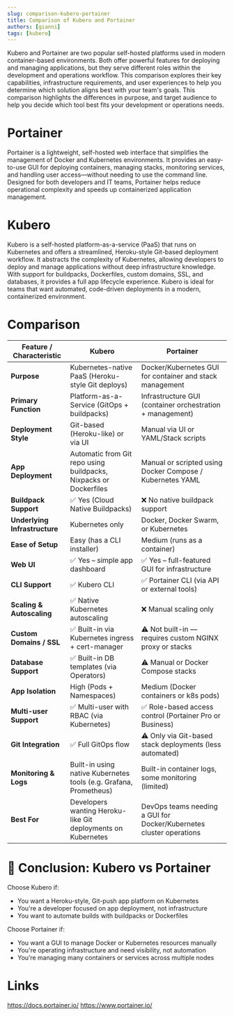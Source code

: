 ```yaml
---
slug: comparison-kubero-portainer
title: Comparison of Kubero and Portainer
authors: [gianni]
tags: [kubero]
---
```


Kubero and Portainer are two popular self-hosted platforms used in modern container-based environments. Both offer powerful features for deploying and managing applications, but they serve different roles within the development and operations workflow. This comparison explores their key capabilities, infrastructure requirements, and user experiences to help you determine which solution aligns best with your team's goals. This comparison highlights the differences in purpose, and target audience to help you decide which tool best fits your development or operations needs.

# Portainer 
Portainer is a lightweight, self-hosted web interface that simplifies the management of Docker and Kubernetes environments. It provides an easy-to-use GUI for deploying containers, managing stacks, monitoring services, and handling user access—without needing to use the command line. Designed for both developers and IT teams, Portainer helps reduce operational complexity and speeds up containerized application management.

# Kubero 
Kubero is a self-hosted platform-as-a-service (PaaS) that runs on Kubernetes and offers a streamlined, Heroku-style Git-based deployment workflow. It abstracts the complexity of Kubernetes, allowing developers to deploy and manage applications without deep infrastructure knowledge. With support for buildpacks, Dockerfiles, custom domains, SSL, and databases, it provides a full app lifecycle experience. Kubero is ideal for teams that want automated, code-driven deployments in a modern, containerized environment.

# Comparison
| Feature / Characteristic      | **Kubero**                                                   | **Portainer**                                                       |
| ----------------------------- | ------------------------------------------------------------ | ------------------------------------------------------------------- |
| **Purpose**                   | Kubernetes-native PaaS (Heroku-style Git deploys)            | Docker/Kubernetes GUI for container and stack management            |
| **Primary Function**          | Platform-as-a-Service (GitOps + buildpacks)                  | Infrastructure GUI (container orchestration + management)           |
| **Deployment Style**          | Git-based (Heroku-like) or via UI                            | Manual via UI or YAML/Stack scripts                                 |
| **App Deployment**            | Automatic from Git repo using buildpacks, Nixpacks or Dockerfiles | Manual or scripted using Docker Compose / Kubernetes YAML      |
| **Buildpack Support**         | ✅ Yes (Cloud Native Buildpacks)                             | ❌ No native buildpack support                                      |
| **Underlying Infrastructure** | Kubernetes only                                              | Docker, Docker Swarm, or Kubernetes                                 |
| **Ease of Setup**             | Easy (has a CLI installer)                                   | Medium (runs as a container)                                        |
| **Web UI**                    | ✅ Yes – simple app dashboard                                | ✅ Yes – full-featured GUI for infrastructure                       |
| **CLI Support**               | ✅ Kubero CLI                                                | ✅ Portainer CLI (via API or external tools)                        |
| **Scaling & Autoscaling**     | ✅ Native Kubernetes autoscaling                             | ❌ Manual scaling only                                              |
| **Custom Domains / SSL**      | ✅ Built-in via Kubernetes ingress + cert-manager            | ⚠️ Not built-in — requires custom NGINX proxy or stacks             |
| **Database Support**          | ✅ Built-in DB templates (via Operators)                     | ⚠️ Manual or Docker Compose stacks                                  |
| **App Isolation**             | High (Pods + Namespaces)                                     | Medium (Docker containers or k8s pods)                              |
| **Multi-user Support**        | ✅ Multi-user with RBAC (via Kubernetes)                     | ✅ Role-based access control (Portainer Pro or Business)            |
| **Git Integration**           | ✅ Full GitOps flow                                          | ⚠️ Only via Git-based stack deployments (less automated)            |
| **Monitoring & Logs**         | Built-in using native Kubernetes tools (e.g. Grafana, Prometheus)  | Built-in container logs, some monitoring (limited)                  |
| **Best For**                  | Developers wanting Heroku-like Git deployments on Kubernetes | DevOps teams needing a GUI for Docker/Kubernetes cluster operations |


# 🧠 Conclusion: Kubero vs Portainer
Choose Kubero if:

- You want a Heroku-style, Git-push app platform on Kubernetes
- You're a developer focused on app deployment, not infrastructure
- You want to automate builds with buildpacks or Dockerfiles

Choose Portainer if:

- You want a GUI to manage Docker or Kubernetes resources manually
- You're operating infrastructure and need visibility, not automation
- You’re managing many containers or services across multiple nodes

# Links
https://docs.portainer.io/ 
https://www.portainer.io/